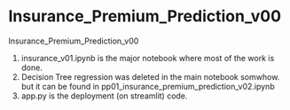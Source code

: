 # Insurance_Premium_Prediction_v00
 Insurance_Premium_Prediction_v00
1. insurance_v01.ipynb is the major notebook where most of the work is done.
2. Decision Tree regression was deleted in the main notebook somwhow. but it can be found in pp01_insurance_premium_prediction_v02.ipynb
3. app.py is the deployment (on streamlit) code.
